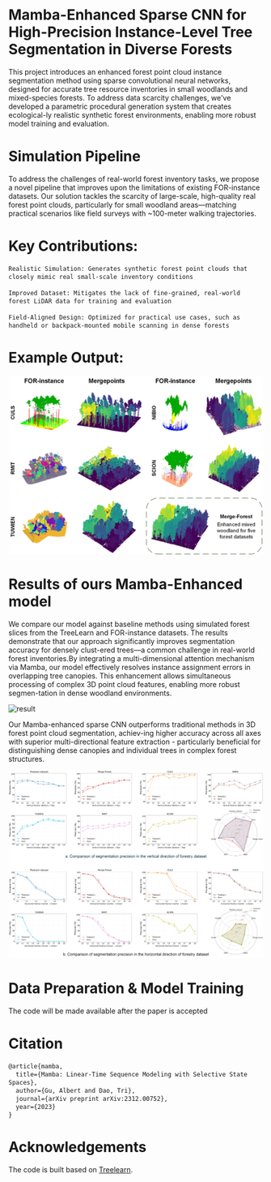 # Mamba-Enhanced Sparse CNN for High-Precision Instance-Level Tree Segmentation in Diverse Forests
This project introduces an enhanced forest point cloud instance segmentation method using sparse convolutional neural networks, designed for accurate tree resource inventories in small woodlands and mixed-species forests. To address data scarcity challenges, we've developed a parametric procedural generation system that creates ecological-ly realistic synthetic forest environments, enabling more robust model training and evaluation.
# Simulation Pipeline
To address the challenges of real-world forest inventory tasks, we propose a novel pipeline that improves upon the limitations of existing FOR-instance datasets. Our solution tackles the scarcity of large-scale, high-quality real forest point clouds, particularly for small woodland areas—matching practical scenarios like field surveys with ~100-meter walking trajectories.
# Key Contributions:

    Realistic Simulation: Generates synthetic forest point clouds that closely mimic real small-scale inventory conditions

    Improved Dataset: Mitigates the lack of fine-grained, real-world forest LiDAR data for training and evaluation

    Field-Aligned Design: Optimized for practical use cases, such as handheld or backpack-mounted mobile scanning in dense forests

# Example Output:
  
![result](https://github.com/Cocktail-salad/MAMBA-TREE-SEG/blob/master/Figures/Figure8.jpg)

# Results of ours Mamba-Enhanced model
We compare our model against baseline methods using simulated forest slices from the TreeLearn and FOR-instance datasets. The results demonstrate that our approach significantly improves segmentation accuracy for densely clust-ered trees—a common challenge in real-world forest inventories.By integrating a multi-dimensional attention mechanism via Mamba, our model effectively resolves instance assignment errors in overlapping tree canopies. This enhancement allows simultaneous processing of complex 3D point cloud features, enabling more robust segmen-tation in dense woodland environments.

![result](https://github.com/Cocktail-salad/MAMBA-TREE-SEG/blob/master/Figures/Figure9.jpg)

Our Mamba-enhanced sparse CNN outperforms traditional methods in 3D forest point cloud segmentation, achiev-ing higher accuracy across all axes with superior multi-directional feature extraction - particularly beneficial for distinguishing dense canopies and individual trees in complex forest structures.

![result](https://github.com/Cocktail-salad/MAMBA-TREE-SEG/blob/master/Figures/Figure10.jpg)

# Data Preparation & Model Training
The code will be made available after the paper is accepted
# Citation
```
@article{mamba,
  title={Mamba: Linear-Time Sequence Modeling with Selective State Spaces},
  author={Gu, Albert and Dao, Tri},
  journal={arXiv preprint arXiv:2312.00752},
  year={2023}
}
```
# Acknowledgements
The code is built based on [Treelearn](https://github.com/ecker-lab/TreeLearn).
